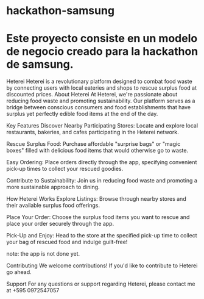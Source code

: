 # hackathon-samsung


# Este proyecto consiste en un modelo de negocio creado para la hackathon de samsung.
Heterei
Heterei is a revolutionary platform designed to combat food waste by connecting users with local eateries and shops to rescue surplus food at discounted prices.
About Heterei
At Heterei, we're passionate about reducing food waste and promoting sustainability. Our platform serves as a bridge between conscious consumers and food establishments that have surplus yet perfectly edible food items at the end of the day.

Key Features
Discover Nearby Participating Stores: Locate and explore local restaurants, bakeries, and cafes participating in the Heterei network.

Rescue Surplus Food: Purchase affordable "surprise bags" or "magic boxes" filled with delicious food items that would otherwise go to waste.

Easy Ordering: Place orders directly through the app, specifying convenient pick-up times to collect your rescued goodies.

Contribute to Sustainability: Join us in reducing food waste and promoting a more sustainable approach to dining.

How Heterei Works
Explore Listings: Browse through nearby stores and their available surplus food offerings.

Place Your Order: Choose the surplus food items you want to rescue and place your order securely through the app.

Pick-Up and Enjoy: Head to the store at the specified pick-up time to collect your bag of rescued food and indulge guilt-free!

note: the app is not done yet.

Contributing
We welcome contributions! If you'd like to contribute to Heterei go ahead.

Support
For any questions or support regarding Heterei, please contact me at +595 0972547057
